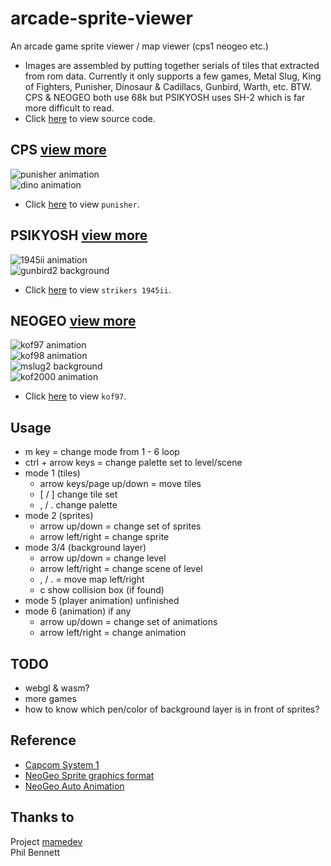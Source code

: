 <meta name="google-site-verification" content="c0XDkWOd2V_c74sAGyck5d1YfR3l1-Xkc-oQkGo2Y30" />

# arcade-sprite-viewer
An arcade game sprite viewer / map viewer (cps1 neogeo etc.)
* Images are assembled by putting together serials of tiles that extracted from rom data. Currently it only supports a few games, Metal Slug, King of Fighters, Punisher, Dinosaur & Cadillacs, Gunbird, Warth, etc.
BTW. CPS & NEOGEO both use 68k but PSIKYOSH uses SH-2 which is far more difficult to read.
* Click [here](https://github.com/bombzj/arcade-sprite-viewer) to view source code.</p>

## CPS [view more](https://bombzj.github.io/arcade-sprite-viewer/cps)
![punisher animation](https://bombzj.github.io/arcade-sprite-viewer/res/punisheranim.gif)<br/>
![dino animation](https://bombzj.github.io/arcade-sprite-viewer/res/animdino.gif)<br/>

* Click [here](https://bombzj.github.io/arcade-sprite-viewer/viewer.html?punisher) to view `punisher`.

## PSIKYOSH [view more](https://bombzj.github.io/arcade-sprite-viewer/psi)
![1945ii animation](https://bombzj.github.io/arcade-sprite-viewer/res/anim1945ii.gif)<br/>
![gunbird2 background](https://bombzj.github.io/arcade-sprite-viewer/res/mapgunbird2.png)<br/>

* Click [here](https://bombzj.github.io/arcade-sprite-viewer/viewer.html?1945ii) to view `strikers 1945ii`.

## NEOGEO [view more](https://bombzj.github.io/arcade-sprite-viewer/neo)
![kof97 animation](https://bombzj.github.io/arcade-sprite-viewer/res/animkof97.gif)<br/>
![kof98 animation](https://bombzj.github.io/arcade-sprite-viewer/res/animkof98.gif)<br/>
![mslug2 background](https://bombzj.github.io/arcade-sprite-viewer/res/map3mslug2.gif)<br/>
![kof2000 animation](https://bombzj.github.io/arcade-sprite-viewer/res/animkof2000.gif)<br/>

* Click [here](https://bombzj.github.io/arcade-sprite-viewer/viewer.html?kof97) to view `kof97`.

## Usage
* m key = change mode from 1 - 6 loop
* ctrl + arrow keys = change palette set to level/scene
* mode 1 (tiles)
  * arrow keys/page up/down = move tiles
  * \[ / \] change tile set
  * , / . change palette
* mode 2 (sprites)
  * arrow up/down = change set of sprites
  * arrow left/right = change sprite
* mode 3/4 (background layer)
  * arrow up/down = change level
  * arrow left/right = change scene of level
  * , / . = move map left/right
  * c show collision box (if found)
* mode 5 (player animation) unfinished
* mode 6 (animation) if any
  * arrow up/down = change set of animations
  * arrow left/right = change animation

## TODO
* webgl & wasm?
* more games
* how to know which pen/color of background layer is in front of sprites?

## Reference
* [Capcom System 1](https://patpend.net/technical/arcade/cps1.html)
* [NeoGeo Sprite graphics format](https://wiki.neogeodev.org/index.php?title=Sprite_graphics_format)
* [NeoGeo Auto Animation](https://wiki.neogeodev.org/index.php?title=Auto_animation)

## Thanks to
Project [mamedev](https://github.com/mamedev/mame)<br/>
Phil Bennett
